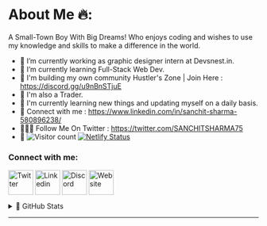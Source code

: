 # About Me 🔥:


A Small-Town Boy With Big Dreams!
Who enjoys coding and wishes to use my knowledge and skills to make a difference in the world.

- 🔭 I’m currently working as graphic designer intern at Devsnest.in.
- 🌱 I’m currently learning Full-Stack Web Dev.
- 🚀 I'm building my own community Hustler's Zone | Join Here : https://discord.gg/u9nBnSTjuE
- 💸 I'm also a Trader.
- 🚀 I'm currently learning new things and updating myself on a daily basis.
- 🚀 Connect with me : https://www.linkedin.com/in/sanchit-sharma-580896238/
- 🙋🏻‍♂️ Follow Me On Twitter : https://twitter.com/SANCHITSHARMA75
- 🚀 ![Visitor count](https://visitor-badge.laobi.icu/badge?page_id=Sanchitsharma2005.Sanchitsharma2005) [![Netlify Status](https://api.netlify.com/api/v1/badges/b17d2498-6c8b-4aa8-875c-8ef606ac0fb8/deploy-status)](https://app.netlify.com/sites/sanchitsharma/deploys)

<!-- <div align = "right">
  
![myfile](https://media.giphy.com/media/KpKayhnOiSw4o/giphy.gif)

</div> -->

<h3 align="left">Connect with me:</h3>
<p align="left">
<a href="https://twitter.com/SANCHITSHARMA75" target="_blank"><img align="center" src="https://img.icons8.com/fluency/344/twitter.png" alt="Twitter" height="50" width="50" /></a>
<a href="https://www.linkedin.com/in/sanchit-sharma-580896238/" target="_blank"><img align="center" src="https://img.icons8.com/color/344/linkedin.png" alt="Linkedin" height="50" width="50" /></a>
<a href="https://discord.gg/u9nBnSTjuE" target="_blank"><img align="center" src="https://img.icons8.com/color/344/discord-new-logo.png" alt="Discord" height="50" width="50" /></a>
<a href="https://sanchitsharma.netlify.app" target="_blank"><img align="center" src="https://img.icons8.com/fluency/344/domain.png" alt="Website" height="50" width="50" /></a>
</p>


<details>
  <summary>💯 GitHub Stats</summary>
  <br>
<div align = "center">


[![GitHub Streak](https://github-readme-streak-stats.herokuapp.com/?user=Sanchitsharma2005&theme=dark)](https://git.io/streak-stats)

<a href="https://github.com/Sanchitsharma2005/github-readme-activity-graph"><img alt="Sanchit's Activity Graph" src="https://activity-graph.herokuapp.com/graph?username=Sanchitsharma2005&bg_color=0D1117&color=5BCDEC&line=5BCDEC&point=FFFFFF&hide_border=true" /></a>
</div>
</details>
<hr>

<br>
